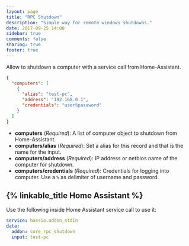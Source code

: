 ```yaml
---
layout: page
title: "RPC Shutdown"
description: "Simple way for remote windows shutdowns."
date: 2017-09-25 14:00
sidebar: true
comments: false
sharing: true
footer: true
---
```


Allow to shutdown a computer with a service call from Home-Assistant.

```json
{
  "computers": [
    {
      "alias": "test-pc",
      "address": "192.168.0.1",
      "credentials": "user%password"
    }
  ]
}
```

- **computers** (*Required*): A list of computer object to shutdown from Home-Assistant.
- **computers/alias** (*Required*): Set a alias for this record and that is the name for the input.
- **computers/address** (*Required*): IP address or netbios name of the computer for shutdown.
- **computers/credentials** (*Required*): Credentials for logging into computer. Use a `%` as delimiter of username and password.

## {% linkable_title Home Assistant %}

Use the following inside Home Assistant service call to use it:

```yaml
service: hassio.addon_stdin
data:
  addon: core_rpc_shutdown
  input: test-pc
```
